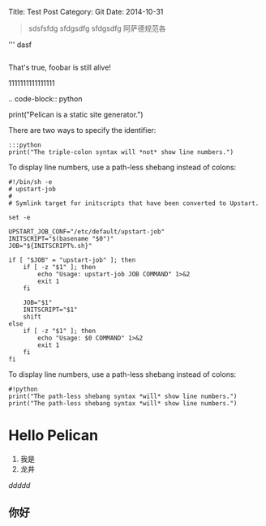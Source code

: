 Title: Test Post
Category: Git
Date: 2014-10-31


> sdsfsfdg
> sfdgsdfg
> sfdgsdfg
> 阿萨德规范各

''' dasf 

``` ASDzw暂无外网
```

That's true, foobar is still alive!

1111111111111111

.. code-block:: python

   print("Pelican is a static site generator.")

   There are two ways to specify the identifier:

    :::python
    print("The triple-colon syntax will *not* show line numbers.")

To display line numbers, use a path-less shebang instead of colons:

	#!/bin/sh -e
	# upstart-job
	#
	# Symlink target for initscripts that have been converted to Upstart.

	set -e

	UPSTART_JOB_CONF="/etc/default/upstart-job"
	INITSCRIPT="$(basename "$0")"
	JOB="${INITSCRIPT%.sh}"

	if [ "$JOB" = "upstart-job" ]; then
	    if [ -z "$1" ]; then
	        echo "Usage: upstart-job JOB COMMAND" 1>&2
	        exit 1
	    fi

	    JOB="$1"
	    INITSCRIPT="$1"
	    shift
	else
	    if [ -z "$1" ]; then
	        echo "Usage: $0 COMMAND" 1>&2
	        exit 1
	    fi
	fi



To display line numbers, use a path-less shebang instead of colons:

	#!python
	print("The path-less shebang syntax *will* show line numbers.")
	print("The path-less shebang syntax *will* show line numbers.")

# Hello Pelican

1. 我是
2. 龙井

_ddddd_

## 你好
